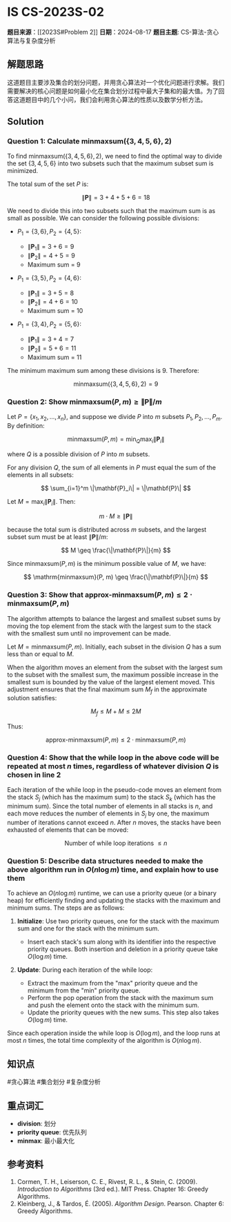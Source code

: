 # IS CS-2023S-02

**题目来源**：[[2023S#Problem 2]]
**日期**：2024-08-17
**题目主题**: CS-算法-贪心算法与复杂度分析

## 解题思路

这道题目主要涉及集合的划分问题，并用贪心算法对一个优化问题进行求解。我们需要解决的核心问题是如何最小化在集合划分过程中最大子集和的最大值。为了回答这道题目中的几个小问，我们会利用贪心算法的性质以及数学分析方法。

## Solution

### Question 1: Calculate $\mathrm{minmaxsum}(\{3, 4, 5, 6\}, 2)$

To find $\mathrm{minmaxsum}(\{3, 4, 5, 6\}, 2)$, we need to find the optimal way to divide the set $\{3, 4, 5, 6\}$ into two subsets such that the maximum subset sum is minimized.

The total sum of the set $P$ is:

$$
\|\mathbf{P}\| = 3 + 4 + 5 + 6 = 18
$$

We need to divide this into two subsets such that the maximum sum is as small as possible. We can consider the following possible divisions:

- $P_1 = \{3, 6\}, P_2 = \{4, 5\}$:
  - $\|\mathbf{P}_1\| = 3 + 6 = 9$
  - $\|\mathbf{P}_2\| = 4 + 5 = 9$
  - Maximum sum = 9

- $P_1 = \{3, 5\}, P_2 = \{4, 6\}$:
  - $\|\mathbf{P}_1\| = 3 + 5 = 8$
  - $\|\mathbf{P}_2\| = 4 + 6 = 10$
  - Maximum sum = 10

- $P_1 = \{3, 4\}, P_2 = \{5, 6\}$:
  - $\|\mathbf{P}_1\| = 3 + 4 = 7$
  - $\|\mathbf{P}_2\| = 5 + 6 = 11$
  - Maximum sum = 11

The minimum maximum sum among these divisions is 9. Therefore:

$$
\mathrm{minmaxsum}(\{3, 4, 5, 6\}, 2) = 9
$$

### Question 2: Show $\mathrm{minmaxsum}(P, m) \geq \|\mathbf{P}\| / m$

Let $P = \{x_1, x_2, \dots, x_n\}$, and suppose we divide $P$ into $m$ subsets $P_1, P_2, \dots, P_m$. By definition:

$$
\mathrm{minmaxsum}(P, m) = \min_Q \max_i \|\mathbf{P}_i\|
$$

where $Q$ is a possible division of $P$ into $m$ subsets.

For any division $Q$, the sum of all elements in $P$ must equal the sum of the elements in all subsets:

$$
\sum_{i=1}^m \|\mathbf{P}_i\| = \|\mathbf{P}\|
$$

Let $M = \max_i \|\mathbf{P}_i\|$. Then:

$$
m \cdot M \geq \|\mathbf{P}\|
$$

because the total sum is distributed across $m$ subsets, and the largest subset sum must be at least $\|\mathbf{P}\| / m$:

$$
M \geq \frac{\|\mathbf{P}\|}{m}
$$

Since $\mathrm{minmaxsum}(P, m)$ is the minimum possible value of $M$, we have:

$$
\mathrm{minmaxsum}(P, m) \geq \frac{\|\mathbf{P}\|}{m}
$$

### Question 3: Show that $\mathrm{approx\text{-}minmaxsum}(P, m) \leq 2 \cdot \mathrm{minmaxsum}(P, m)$

The algorithm attempts to balance the largest and smallest subset sums by moving the top element from the stack with the largest sum to the stack with the smallest sum until no improvement can be made.

Let $M = \mathrm{minmaxsum}(P, m)$. Initially, each subset in the division $Q$ has a sum less than or equal to $M$.

When the algorithm moves an element from the subset with the largest sum to the subset with the smallest sum, the maximum possible increase in the smallest sum is bounded by the value of the largest element moved. This adjustment ensures that the final maximum sum $M_f$ in the approximate solution satisfies:

$$
M_f \leq M + M \leq 2M
$$

Thus:

$$
\mathrm{approx\text{-}minmaxsum}(P, m) \leq 2 \cdot \mathrm{minmaxsum}(P, m)
$$

### Question 4: Show that the while loop in the above code will be repeated at most $n$ times, regardless of whatever division $Q$ is chosen in line 2

Each iteration of the while loop in the pseudo-code moves an element from the stack $S_j$ (which has the maximum sum) to the stack $S_k$ (which has the minimum sum). Since the total number of elements in all stacks is $n$, and each move reduces the number of elements in $S_j$ by one, the maximum number of iterations cannot exceed $n$. After $n$ moves, the stacks have been exhausted of elements that can be moved:

$$
\text{Number of while loop iterations } \leq n
$$

### Question 5: Describe data structures needed to make the above algorithm run in $O(n \log m)$ time, and explain how to use them

To achieve an $O(n \log m)$ runtime, we can use a priority queue (or a binary heap) for efficiently finding and updating the stacks with the maximum and minimum sums. The steps are as follows:

1. **Initialize**: Use two priority queues, one for the stack with the maximum sum and one for the stack with the minimum sum.
   - Insert each stack's sum along with its identifier into the respective priority queues. Both insertion and deletion in a priority queue take $O(\log m)$ time.

2. **Update**: During each iteration of the while loop:
   - Extract the maximum from the "max" priority queue and the minimum from the "min" priority queue.
   - Perform the pop operation from the stack with the maximum sum and push the element onto the stack with the minimum sum.
   - Update the priority queues with the new sums. This step also takes $O(\log m)$ time.

Since each operation inside the while loop is $O(\log m)$, and the loop runs at most $n$ times, the total time complexity of the algorithm is $O(n \log m)$.

## 知识点

#贪心算法 #集合划分 #复杂度分析

## 重点词汇

- **division**: 划分
- **priority queue**: 优先队列
- **minmax**: 最小最大化

## 参考资料

1. Cormen, T. H., Leiserson, C. E., Rivest, R. L., & Stein, C. (2009). *Introduction to Algorithms* (3rd ed.). MIT Press. Chapter 16: Greedy Algorithms.
2. Kleinberg, J., & Tardos, É. (2005). *Algorithm Design*. Pearson. Chapter 6: Greedy Algorithms.
